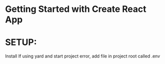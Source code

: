 # Getting Started with Create React App
# SETUP:
Install
If using yard and start project error, add file in project root called .env


<link href="https://fonts.googleapis.com/css2?family=PT+Sans:wght@700&display=swap" rel="stylesheet">

 